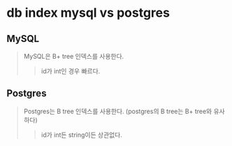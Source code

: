 # db index mysql vs postgres

## MySQL

> MySQL은 B+ tree 인덱스를 사용한다.
>
> > id가 int인 경우 빠르다.

## Postgres

> Postgres는 B tree 인덱스를 사용한다. (postgres의 B tree는 B+ tree와 유사하다)
>
> > id가 int든 string이든 상관없다.
